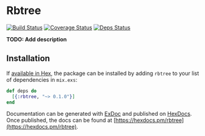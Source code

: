 # Rbtree
[![Build Status](https://travis-ci.org/rickyhan/rbtree.svg?branch=master)](https://travis-ci.org/rickyhan/rbtree)
[![Coverage Status](https://coveralls.io/repos/github/rickyhan/rbtree/badge.svg?branch=master)](https://coveralls.io/github/rickyhan/rbtree?branch=master)
[![Deps Status](https://beta.hexfaktor.org/badge/all/github/rickyhan/rbtree.svg)](https://beta.hexfaktor.org/github/rickyhan/rbtree)


**TODO: Add description**

## Installation

If [available in Hex](https://hex.pm/docs/publish), the package can be installed
by adding `rbtree` to your list of dependencies in `mix.exs`:

```elixir
def deps do
  [{:rbtree, "~> 0.1.0"}]
end
```

Documentation can be generated with [ExDoc](https://github.com/elixir-lang/ex_doc)
and published on [HexDocs](https://hexdocs.pm). Once published, the docs can
be found at [https://hexdocs.pm/rbtree](https://hexdocs.pm/rbtree).

